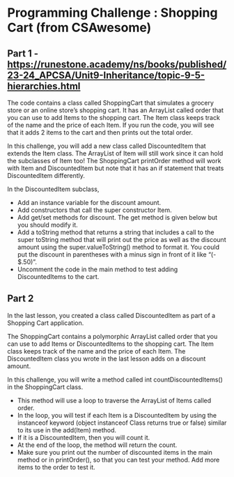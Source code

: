 # Programming Challenge : Shopping Cart (from CSAwesome)

## Part 1 - https://runestone.academy/ns/books/published/23-24_APCSA/Unit9-Inheritance/topic-9-5-hierarchies.html
The code contains a class called ShoppingCart that simulates a grocery store or an online store’s shopping cart. It has an ArrayList called order that you can use to add Items to the shopping cart. The Item class keeps track of the name and the price of each Item. If you run the code, you will see that it adds 2 items to the cart and then prints out the total order.

In this challenge, you will add a new class called DiscountedItem that extends the Item class. The ArrayList of Item will still work since it can hold the subclasses of Item too! The ShoppingCart printOrder method will work with Item and DiscountedItem but note that it has an if statement that treats DiscountedItem differently.

In the DiscountedItem subclass,

* Add an instance variable for the discount amount.
* Add constructors that call the super constructor Item.
* Add get/set methods for discount. The get method is given below but you should modify it.
* Add a toString method that returns a string that includes a call to the super toString method that will print out the price as well as the discount amount using the super.valueToString() method to format it. You could put the discount in parentheses with a minus sign in front of it like “(- $.50)”.
* Uncomment the code in the main method to test adding DiscountedItems to the cart.

## Part 2
In the last lesson, you created a class called DiscountedItem as part of a Shopping Cart application.

The ShoppingCart contains a polymorphic ArrayList called order that you can use to add Items or DiscountedItems to the shopping cart. The Item class keeps track of the name and the price of each Item. The DiscountedItem class you wrote in the last lesson adds on a discount amount.

In this challenge, you will write a method called int countDiscountedItems() in the ShoppingCart class.

* This method will use a loop to traverse the ArrayList of Items called order.
* In the loop, you will test if each Item is a DiscountedItem by using the instanceof keyword (object instanceof Class returns true or false) similar to its use in the add(Item) method.
* If it is a DiscountedItem, then you will count it.
* At the end of the loop, the method will return the count.
* Make sure you print out the number of discounted items in the main method or in printOrder(), so that you can test your method. Add more items to the order to test it.
